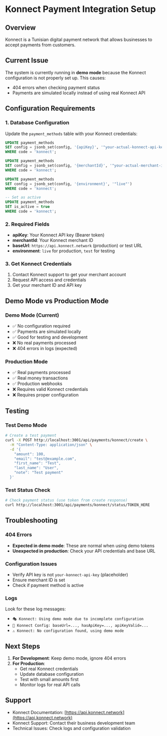 # Konnect Payment Integration Setup

## Overview
Konnect is a Tunisian digital payment network that allows businesses to accept payments from customers.

## Current Issue
The system is currently running in **demo mode** because the Konnect configuration is not properly set up. This causes:
- 404 errors when checking payment status
- Payments are simulated locally instead of using real Konnect API

## Configuration Requirements

### 1. Database Configuration
Update the `payment_methods` table with your Konnect credentials:

```sql
UPDATE payment_methods 
SET config = jsonb_set(config, '{apiKey}', '"your-actual-konnect-api-key"')
WHERE code = 'konnect';

UPDATE payment_methods 
SET config = jsonb_set(config, '{merchantId}', '"your-actual-merchant-id"')
WHERE code = 'konnect';

UPDATE payment_methods 
SET config = jsonb_set(config, '{environment}', '"live"')
WHERE code = 'konnect';

-- Set as active
UPDATE payment_methods 
SET is_active = true 
WHERE code = 'konnect';
```

### 2. Required Fields
- **apiKey**: Your Konnect API key (Bearer token)
- **merchantId**: Your Konnect merchant ID
- **baseUrl**: `https://api.konnect.network` (production) or test URL
- **environment**: `live` for production, `test` for testing

### 3. Get Konnect Credentials
1. Contact Konnect support to get your merchant account
2. Request API access and credentials
3. Get your merchant ID and API key

## Demo Mode vs Production Mode

### Demo Mode (Current)
- ✅ No configuration required
- ✅ Payments are simulated locally
- ✅ Good for testing and development
- ❌ No real payments processed
- ❌ 404 errors in logs (expected)

### Production Mode
- ✅ Real payments processed
- ✅ Real money transactions
- ✅ Production webhooks
- ❌ Requires valid Konnect credentials
- ❌ Requires proper configuration

## Testing

### Test Demo Mode
```bash
# Create a test payment
curl -X POST http://localhost:3001/api/payments/konnect/create \
  -H "Content-Type: application/json" \
  -d '{
    "amount": 100,
    "email": "test@example.com",
    "first_name": "Test",
    "last_name": "User",
    "note": "Test payment"
  }'
```

### Test Status Check
```bash
# Check payment status (use token from create response)
curl http://localhost:3001/api/payments/konnect/status/TOKEN_HERE
```

## Troubleshooting

### 404 Errors
- **Expected in demo mode**: These are normal when using demo tokens
- **Unexpected in production**: Check your API credentials and base URL

### Configuration Issues
- Verify API key is not `your-konnect-api-key` (placeholder)
- Ensure merchant ID is set
- Check if payment method is active

### Logs
Look for these log messages:
- `🎭 Konnect: Using demo mode due to incomplete configuration`
- `🔧 Konnect Config: baseUrl=..., hasApiKey=..., apiKeyValid=...`
- `⚠️ Konnect: No configuration found, using demo mode`

## Next Steps
1. **For Development**: Keep demo mode, ignore 404 errors
2. **For Production**: 
   - Get real Konnect credentials
   - Update database configuration
   - Test with small amounts first
   - Monitor logs for real API calls

## Support
- Konnect Documentation: [https://api.konnect.network](https://api.konnect.network)
- Konnect Support: Contact their business development team
- Technical Issues: Check logs and configuration validation

